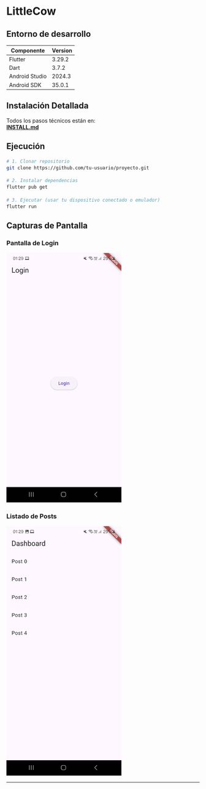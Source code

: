 # LittleCow 
## Entorno de desarrollo
| Componente| Version | 
|----------|----------|
| Flutter    |  3.29.2  | 
| Dart    | 3.7.2   | 
| Android Studio    | 2024.3 | 
| Android SDK  | 35.0.1 | 

## Instalación Detallada
Todos los pasos técnicos están en:  
[**INSTALL.md**](INSTALL.md)

## Ejecución
```bash
# 1. Clonar repositorio
git clone https://github.com/tu-usuario/proyecto.git

# 2. Instalar dependencias
flutter pub get

# 3. Ejecutar (usar tu dispositivo conectado o emulador)
flutter run
```
## Capturas de Pantalla

### Pantalla de Login
<img src="src/login.jpg" width="300" >

### Listado de Posts
<img src="src/posts.jpg" width="300">

---